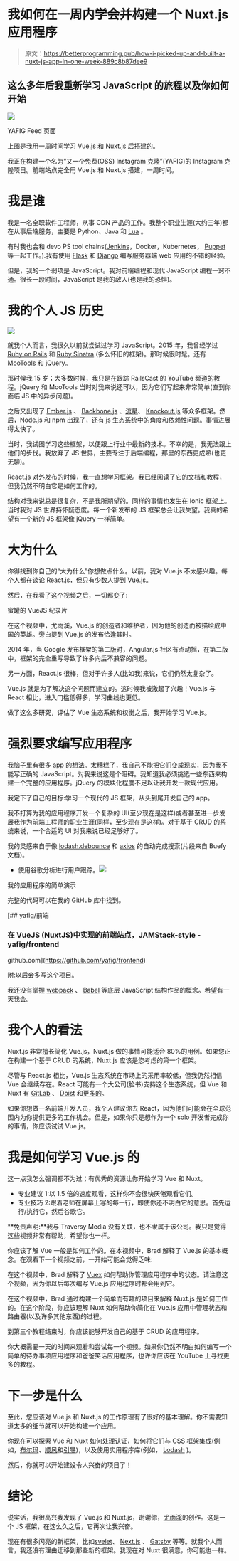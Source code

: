 # 我如何在一周内学会并构建一个 Nuxt.js 应用程序

> 原文：<https://betterprogramming.pub/how-i-picked-up-and-built-a-nuxt-js-app-in-one-week-889c8b87dee9>

## 这么多年后我重新学习 JavaScript 的旅程以及你如何开始

![](img/2850ced611915dab1de08d27f9a327db.png)

YAFIG Feed 页面

上图是我用一周时间学习 Vue.js 和 [Nuxt.js](https://nuxtjs.org/) 后搭建的。

我正在构建一个名为“又一个免费(OSS) Instagram 克隆”(YAFIG)的 Instagram 克隆项目。前端站点完全用 Vue.js 和 Nuxt.js 搭建，一周时间。

# 我是谁

我是一名全职软件工程师，从事 CDN 产品的工作。我整个职业生涯(大约三年)都在从事后端服务，主要是 Python、Java 和 [Lua](https://www.lua.org/) 。

有时我也会和 devo PS tool chains([Jenkins](https://jenkins.io/)，Docker，Kubernetes， [Puppet](https://puppet.com/) 等一起工作。).我有使用 [Flask](https://palletsprojects.com/p/flask/) 和 [Django](https://www.djangoproject.com/) 编写服务器端 web 应用的不错的经验。

但是，我的一个弱项是 JavaScript。我对前端编程和现代 JavaScript 编程一窍不通。很长一段时间，JavaScript 是我的敌人(也是我的恐惧)。

# 我的个人 JS 历史

![](img/e12879e366c57e28a0dff2cae2ed90b7.png)

就我个人而言，我很久以前就尝试过学习 JavaScript。2015 年，我曾经学过 [Ruby on Rails](https://rubyonrails.org/) 和 [Ruby Sinatra](http://sinatrarb.com/) (多么怀旧的框架)。那时候很时髦。还有 [MooTools](https://mootools.net/) 和 jQuery。

那时候我 15 岁；大多数时候，我只是在跟踪 RailsCast 的 YouTube 频道的教程。jQuery 和 MooTools 当时对我来说还可以，因为它们写起来非常简单(直到你面临 JS 中的异步问题)。

之后又出现了 [Ember.js](https://emberjs.com/) 、 [Backbone.js](https://backbonejs.org/) 、[流星](https://www.meteor.com/)、 [Knockout.js](https://knockoutjs.com/) 等众多框架。然后，Node.js 和 npm 出现了，还有 js 生态系统中的角度和依赖性问题。事情进展得太快了。

当时，我试图学习这些框架，以便跟上行业中最新的技术。不幸的是，我无法跟上他们的步伐。我放弃了 JS 世界，主要专注于后端编程，那里的东西更成熟(也更无聊)。

React.js 对外发布的时候，我一直想学习框架。我已经阅读了它的文档和教程，但我仍然不明白它是如何工作的。

结构对我来说总是很复杂，不是我所期望的。同样的事情也发生在 Ionic 框架上。当时我对 JS 世界持怀疑态度。每一个新发布的 JS 框架总会让我失望。我真的希望有一个新的 JS 框架像 jQuery 一样简单。

# 大为什么

你得找到你自己的“大为什么”你想做点什么。以前，我对 Vue.js 不太感兴趣。每个人都在谈论 React.js，但只有少数人提到 Vue.js。

然后，在我看了这个视频之后，一切都变了:

蜜罐的 VueJS 纪录片

在这个视频中，尤雨溪，Vue.js 的创造者和维护者，因为他的创造而被描绘成中国的英雄。旁白提到 Vue.js 的发布恰逢其时。

2014 年，当 Google 发布框架的第二版时，Angular.js 社区有点动摇，在第二版中，框架的完全重写导致了许多向后不兼容的问题。

另一方面，React.js 很棒，但对于许多人(比如我)来说，它们仍然太复杂了。

Vue.js 就是为了解决这个问题而建立的。这时候我被激起了兴趣！Vue.js 与 React 相比，进入门槛低得多，学习曲线也更低。

做了这么多研究，评估了 Vue 生态系统和权衡之后，我开始学习 Vue.js。

# 强烈要求编写应用程序

我脑子里有很多 app 的想法。太糟糕了，我自己不能把它们变成现实，因为我不能写正确的 JavaScript。对我来说这是个阻碍。我知道我必须挑选一些东西来构建一个完整的应用程序。jQuery 的模块化程度不足以让我开发一款现代应用。

我定下了自己的目标:学习一个现代的 JS 框架，从头到尾开发自己的 app。

我不打算为我的应用程序开发一个复杂的 UI(至少现在是这样)或者甚至进一步发展我作为前端工程师的职业生涯(同样，至少现在是这样)。对于基于 CRUD 的系统来说，一个合适的 UI 对我来说已经足够好了。

我的灵感来自于像 [lodash.debounce](https://medium.com/u/b1ba708ec566#debounce) 和 [axios](https://github.com/axios/axios) 的自动完成搜索(片段来自 Buefy 文档)。

*   使用谷歌分析进行用户跟踪。![](img/4eec200ab93313ef414e9ec9b739e039.png)

我的应用程序的简单演示

完整的代码可以在我的 GitHub 库中找到。

[](https://github.com/yafig/frontend) [## yafig/前端

### 在 VueJS (NuxtJS)中实现的前端站点，JAMStack-style - yafig/frontend

github.com](https://github.com/yafig/frontend) 

附:以后会多写这个项目。

我还没有掌握 [webpack](https://webpack.js.org/) 、 [Babel](https://babeljs.io/) 等底层 JavaScript 结构作品的概念。希望有一天我会。

# 我个人的看法

Nuxt.js 非常擅长简化 Vue.js，Nuxt.js 做的事情可能适合 80%的用例。如果您正在构建一个基于 CRUD 的系统，Nuxt.js 应该是您考虑的第一个框架。

尽管与 React.js 相比，Vue.js 生态系统在市场上的采用率较低，但我仍然相信 Vue 会继续存在。React 可能有一个大公司(脸书)支持这个生态系统，但 Vue 和 Nuxt 有 [GitLab](https://gitlab.com/) 、 [Doist](https://doist.com/) 和[更多的](https://madewithvuejs.com/)。

如果你想做一名前端开发人员，我个人建议你去 React，因为他们可能会在全球范围内为你提供更多的工作机会。但是，如果你只是想作为一个 solo 开发者完成你的事情，你应该试试 Vue.js。

# 我是如何学习 Vue.js 的

这一点我怎么强调都不为过；有优秀的资源让你开始学习 Vue 和 Nuxt。

*   专业建议 1:以 1.5 倍的速度观看，这样你不会很快厌倦观看它们。
*   专业技巧 2:跟着老师在屏幕上写的每一行，即使你还不明白它的意思。首先运行/执行它，然后谷歌它。

**免责声明:**我与 Traversy Media 没有关联，也不隶属于该公司。我只是觉得这些视频非常有帮助，希望你也一样。

你应该了解 Vue 一般是如何工作的。在本视频中，Brad 解释了 Vue.js 的基本概念。在观看下一个视频之前，一开始可能会觉得乏味:

在这个视频中，Brad 解释了 [Vuex](https://vuex.vuejs.org/) 如何帮助你管理应用程序中的状态。请注意这个视频，因为你以后每次编写 Vue.js 应用程序时都会用到它。

在这个视频中，Brad 通过构建一个简单而有趣的项目来解释 Nuxt.js 是如何工作的。在这个阶段，你应该理解 Nuxt 如何帮助你简化在 Vue.js 应用中管理状态和路由器(以及许多其他东西)的过程。

到第三个教程结束时，你应该能够开发自己的基于 CRUD 的应用程序。

你大概需要一天的时间来观看和尝试每一个视频。如果你仍然不明白如何编写一个简单的待办事项应用程序和爸爸笑话应用程序，也许你应该在 YouTube 上寻找更多的教程。

# 下一步是什么

至此，您应该对 Vue.js 和 Nuxt.js 的工作原理有了很好的基本理解。你不需要知道太多的细节就可以开始构建一个应用。

你现在可以探索 Vue 和 Nuxt 如何处理认证，如何将它们与 CSS 框架集成(例如，[布尔玛](https://bulma.io/)、[顺风](https://tailwindcss.com/)和[引导](https://getbootstrap.com/))，以及使用实用程序库(例如， [Lodash](https://lodash.com/) )。

然后，你就可以开始建设令人兴奋的项目了！

# 结论

说实话，我很高兴我发现了 Vue.js 和 Nuxt.js，谢谢你，[尤雨溪](https://medium.com/u/4f198f5f1f12?source=post_page-----889c8b87dee9--------------------------------)的创作。这是一个 JS 框架，在这么久之后，它再次让我兴奋。

现在有很多闪亮的新框架，比如[svelet](https://svelte.dev/)、 [Next.js](https://nextjs.org/) 、 [Gatsby](https://www.gatsbyjs.org/) 等等。就我个人而言，我还没有理由迁移到那些新的框架。我现在对 Nuxt 很满意，你可能也一样。